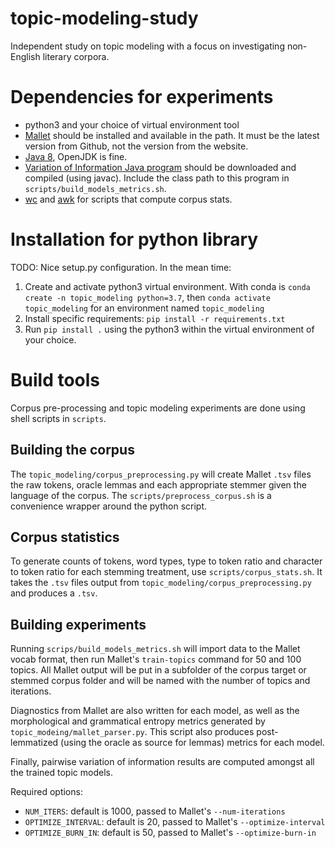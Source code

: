 # topic-modeling-study
Independent study on topic modeling with a focus on investigating non-English literary corpora.

# Dependencies for experiments
- python3 and your choice of virtual environment tool
- [Mallet](http://mallet.cs.umass.edu) should be installed and available in the path. It must be the latest version from Github, not the version from the website.
- [Java 8](https://openjdk.java.net/install/), OpenJDK is fine.
- [Variation of Information Java program](https://github.com/ginic/stemmers/blob/master/VariationOfInformation.java) should be downloaded and compiled (using javac). Include the class path to this program in `scripts/build_models_metrics.sh`.
- [wc](https://en.wikipedia.org/wiki/Wc_(Unix)) and [awk](https://en.wikipedia.org/wiki/AWK) for scripts that compute corpus stats.

# Installation for python library
TODO: Nice setup.py configuration.
In the mean time:
1. Create and activate python3 virtual environment. With conda is `conda create -n topic_modeling python=3.7`, then `conda activate topic_modeling` for an environment named `topic_modeling`
2. Install specific requirements: `pip install -r requirements.txt`
3. Run `pip install .` using the python3 within the virtual environment of your choice.

# Build tools
Corpus pre-processing and topic modeling experiments are done using shell scripts in `scripts`.

## Building the corpus
The `topic_modeling/corpus_preprocessing.py` will create Mallet `.tsv` files the raw tokens, oracle lemmas and each appropriate stemmer given the language of the corpus. The `scripts/preprocess_corpus.sh` is a convenience wrapper around the python script.

## Corpus statistics
To generate counts of tokens, word types, type to token ratio and character to token ratio for each stemming treatment, use `scripts/corpus_stats.sh`. It takes the `.tsv` files output from `topic_modeling/corpus_preprocessing.py` and produces a `.tsv`.

## Building experiments
Running `scrips/build_models_metrics.sh` will import data to the Mallet vocab format, then run Mallet's `train-topics` command for 50 and 100 topics. All Mallet output will be put in a subfolder of the corpus target or stemmed corpus folder and will be named with the number of topics and iterations.

Diagnostics from Mallet are also written for each model, as well as the morphological and grammatical entropy metrics generated by `topic_modeing/mallet_parser.py`. This script also produces post-lemmatized (using the oracle as source for lemmas) metrics for each model.

Finally, pairwise variation of information results are computed amongst all the trained topic models.

Required options:
- `NUM_ITERS`: default is 1000, passed to Mallet's `--num-iterations`
- `OPTIMIZE_INTERVAL`: default is 20, passed to Mallet's `--optimize-interval`
- `OPTIMIZE_BURN_IN`: default is 50, passed to Mallet's `--optimize-burn-in`